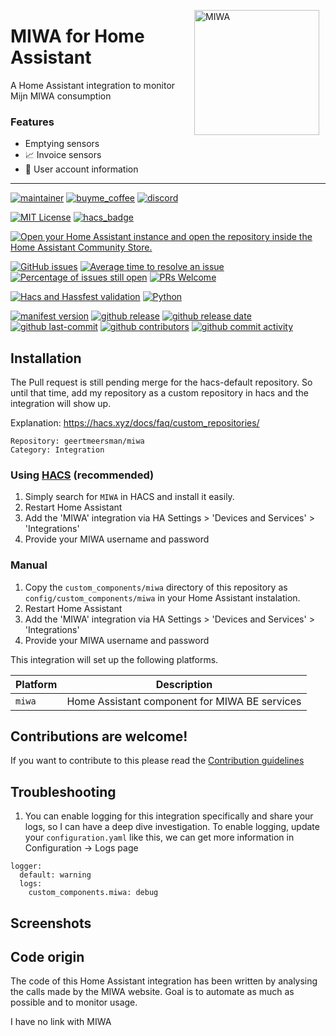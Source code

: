 <img src="https://github.com/geertmeersman/miwa/raw/main/images/brand/logo.png"
     alt="MIWA"
     align="right"
     style="width: 200px;margin-right: 10px;" />

# MIWA for Home Assistant

A Home Assistant integration to monitor Mijn MIWA consumption

### Features

- Emptying sensors
- 📈 Invoice sensors
- 👱 User account information

---

<!-- [START BADGES] -->
<!-- Please keep comment here to allow auto update -->

[![maintainer](https://img.shields.io/badge/maintainer-Geert%20Meersman-green?style=for-the-badge&logo=github)](https://github.com/geertmeersman)
[![buyme_coffee](https://img.shields.io/badge/Buy%20me%20a%20Duvel-donate-yellow?style=for-the-badge&logo=buymeacoffee)](https://www.buymeacoffee.com/geertmeersman)
[![discord](https://img.shields.io/discord/1094198226493636638?style=for-the-badge&logo=discord)](https://discord.gg/BTW6S9m3)

[![MIT License](https://img.shields.io/github/license/geertmeersman/miwa?style=flat-square)](https://github.com/geertmeersman/miwa/blob/master/LICENSE)
[![hacs_badge](https://img.shields.io/badge/HACS-Default-41BDF5.svg?style=flat-square)](https://github.com/hacs/integration)

[![Open your Home Assistant instance and open the repository inside the Home Assistant Community Store.](https://my.home-assistant.io/badges/hacs_repository.svg?style=flat-square)](https://my.home-assistant.io/redirect/hacs_repository/?owner=geertmeersman&repository=miwa&category=integration)

[![GitHub issues](https://img.shields.io/github/issues/geertmeersman/miwa)](https://github.com/geertmeersman/miwa/issues)
[![Average time to resolve an issue](http://isitmaintained.com/badge/resolution/geertmeersman/miwa.svg)](http://isitmaintained.com/project/geertmeersman/miwa)
[![Percentage of issues still open](http://isitmaintained.com/badge/open/geertmeersman/miwa.svg)](http://isitmaintained.com/project/geertmeersman/miwa)
[![PRs Welcome](https://img.shields.io/badge/PRs-Welcome-brightgreen.svg)](https://github.com/geertmeersman/miwa/pulls)

[![Hacs and Hassfest validation](https://github.com/geertmeersman/miwa/actions/workflows/validate.yml/badge.svg)](https://github.com/geertmeersman/miwa/actions/workflows/validate.yml)
[![Python](https://img.shields.io/badge/Python-FFD43B?logo=python)](https://github.com/geertmeersman/miwa/search?l=python)

[![manifest version](https://img.shields.io/github/manifest-json/v/geertmeersman/miwa/master?filename=custom_components%2Fmiwa%2Fmanifest.json)](https://github.com/geertmeersman/miwa)
[![github release](https://img.shields.io/github/v/release/geertmeersman/miwa?logo=github)](https://github.com/geertmeersman/miwa/releases)
[![github release date](https://img.shields.io/github/release-date/geertmeersman/miwa)](https://github.com/geertmeersman/miwa/releases)
[![github last-commit](https://img.shields.io/github/last-commit/geertmeersman/miwa)](https://github.com/geertmeersman/miwa/commits)
[![github contributors](https://img.shields.io/github/contributors/geertmeersman/miwa)](https://github.com/geertmeersman/miwa/graphs/contributors)
[![github commit activity](https://img.shields.io/github/commit-activity/y/geertmeersman/miwa?logo=github)](https://github.com/geertmeersman/miwa/commits/main)

<!-- [END BADGES] -->

## Installation

The Pull request is still pending merge for the hacs-default repository. So until that time, add my repository as a custom repository in hacs and the integration will show up.

Explanation: https://hacs.xyz/docs/faq/custom_repositories/

```
Repository: geertmeersman/miwa
Category: Integration
```

### Using [HACS](https://hacs.xyz/) (recommended)

1. Simply search for `MIWA` in HACS and install it easily.
2. Restart Home Assistant
3. Add the 'MIWA' integration via HA Settings > 'Devices and Services' > 'Integrations'
4. Provide your MIWA username and password

### Manual

1. Copy the `custom_components/miwa` directory of this repository as `config/custom_components/miwa` in your Home Assistant instalation.
2. Restart Home Assistant
3. Add the 'MIWA' integration via HA Settings > 'Devices and Services' > 'Integrations'
4. Provide your MIWA username and password

This integration will set up the following platforms.

| Platform | Description                                   |
| -------- | --------------------------------------------- |
| `miwa`   | Home Assistant component for MIWA BE services |

## Contributions are welcome!

If you want to contribute to this please read the [Contribution guidelines](CONTRIBUTING.md)

## Troubleshooting

1. You can enable logging for this integration specifically and share your logs, so I can have a deep dive investigation. To enable logging, update your `configuration.yaml` like this, we can get more information in Configuration -> Logs page

```
logger:
  default: warning
  logs:
    custom_components.miwa: debug
```

## Screenshots

## Code origin

The code of this Home Assistant integration has been written by analysing the calls made by the MIWA website. Goal is to automate as much as possible and to monitor usage.

I have no link with MIWA
